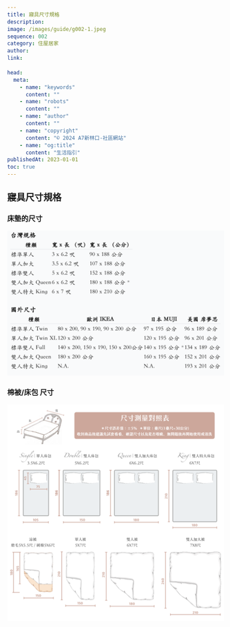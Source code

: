 ```yaml
---
title: 寢具尺寸規格
description:
image: /images/guide/g002-1.jpeg
sequence: 002
category: 住屋居家
author:
link:

head:
  meta:
    - name: "keywords"
      content: ""
    - name: "robots"
      content: ""
    - name: "author"
      content: ""
    - name: "copyright"
      content: "© 2024 A7新林口-社區網站"
    - name: "og:title"
      content: "生活指引"
publishedAt: 2023-01-01
toc: true
---
```


## 寢具尺寸規格

### 床墊的尺寸

![g002-2.jpeg](/images/guide/g002-2.jpeg)

### 棉被/床包 尺寸

![g002-1.jpeg](/images/guide/g002-1.jpeg)
